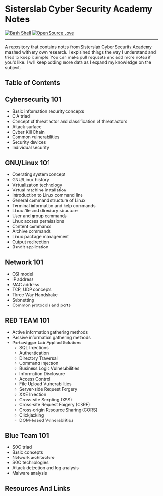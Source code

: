 # Sisterslab Cyber Security Academy Notes

[![Bash Shell](https://badges.frapsoft.com/bash/v1/bash.png?v=103)](https://github.com/ellerbrock/open-source-badges/)
[![Open Source Love](https://badges.frapsoft.com/os/v2/open-source.svg?v=103)](https://github.com/ellerbrock/open-source-badges/)

<hr/>
A repository that contains notes from Sisterslab Cyber Security Academy mashed with my own research. I explained things the way I understand and tried to keep it simple. You can make pull requests and add more notes if you'd like. I will keep adding more data as I expand my knowledge on the subject. 
<br>


## Table of Contents
## Cybersecurity 101 
 - Basic information security concepts 
 - CIA triad 
 - Concept of threat actor and classification of threat actors 
 - Attack surface 
 - Cyber Kill Chain 
 - Common vulnerabilities 
 - Security devices 
 - Individual security
   
## GNU/Linux 101 
 - Operating system concept 
 - GNU/Linux history 
 - Virtualization technology 
 - Virtual machine installation 
 - Introduction to Linux command line 
 - General command structure of Linux 
 - Terminal information and help commands 
 - Linux file and directory structure 
 - User and group commands 
 - Linux access permissions 
 - Content commands 
 - Archive commands 
 - Linux package management 
 - Output redirection 
 - Bandit application
## Network 101 
 - OSI model 
 - IP address 
 - MAC address 
 - TCP, UDP concepts 
 - Three Way Handshake 
 - Subnetting 
 - Common protocols and ports
## RED TEAM 101
 - Active information gathering methods 
 - Passive information gathering methods 
 - Portswigger Lab Applied Solutions 
   - SQL Injections 
   - Authentication 
   - Directory Traversal 
   - Command Injection 
   - Business Logic Vulnerabilities 
   - Information Disclosure 
   - Access Control 
   - File Upload Vulnerabilities 
   - Server-side Request Forgery 
   - XXE Injection 
   - Cross-site Scripting (XSS) 
   - Cross-site Request Forgery (CSRF) 
   - Cross-origin Resource Sharing (CORS) 
   - Clickjacking 
   - DOM-based Vulnerabilities
## Blue Team 101 
 - SOC triad 
 - Basic concepts 
 - Network architecture 
 - SOC technologies 
 - Attack detection and log analysis 
 - Malware analysis
 




## Resources And Links
